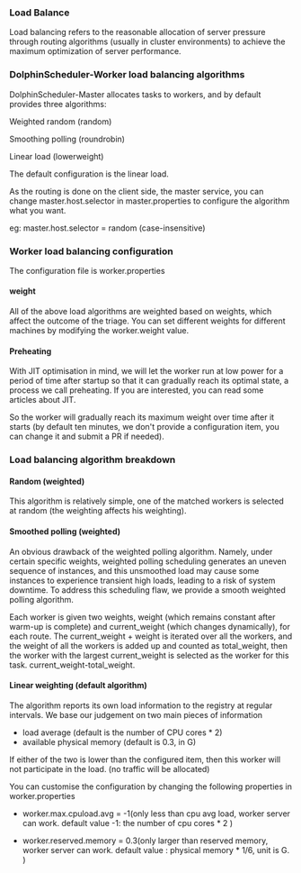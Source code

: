 ### Load Balance

Load balancing refers to the reasonable allocation of server pressure through routing algorithms (usually in cluster environments) to achieve the maximum optimization of server performance.



### DolphinScheduler-Worker load balancing algorithms

DolphinScheduler-Master allocates tasks to workers, and by default provides three algorithms:

Weighted random (random)

Smoothing polling (roundrobin)

Linear load (lowerweight)

The default configuration is the linear load.

As the routing is done on the client side, the master service, you can change master.host.selector in master.properties to configure the algorithm what you want.

eg: master.host.selector = random (case-insensitive)

### Worker load balancing configuration

The configuration file is worker.properties

#### weight

All of the above load algorithms are weighted based on weights, which affect the outcome of the triage. You can set different weights for different machines by modifying the worker.weight value.

####  Preheating

With JIT optimisation in mind, we will let the worker run at low power for a period of time after startup so that it can gradually reach its optimal state, a process we call preheating. If you are interested, you can read some articles about JIT.

So the worker will gradually reach its maximum weight over time after it starts (by default ten minutes, we don't provide a configuration item, you can change it and submit a PR if needed).

### Load balancing algorithm breakdown

#### Random (weighted)

This algorithm is relatively simple, one of the matched workers is selected at random (the weighting affects his weighting).

#### Smoothed polling (weighted)

An obvious drawback of the weighted polling algorithm. Namely, under certain specific weights, weighted polling scheduling generates an uneven sequence of instances, and this unsmoothed load may cause some instances to experience transient high loads, leading to a risk of system downtime. To address this scheduling flaw, we provide a smooth weighted polling algorithm.

Each worker is given two weights, weight (which remains constant after warm-up is complete) and current_weight (which changes dynamically), for each route. The current_weight + weight is iterated over all the workers, and the weight of all the workers is added up and counted as total_weight, then the worker with the largest current_weight is selected as the worker for this task. current_weight-total_weight.

#### Linear weighting (default algorithm)

The algorithm reports its own load information to the registry at regular intervals. We base our judgement on two main pieces of information

-    load average (default is the number of CPU cores * 2)
-    available physical memory (default is 0.3, in G)

If either of the two is lower than the configured item, then this worker will not participate in the load. (no traffic will be allocated)

You can customise the configuration by changing the following properties in worker.properties

-    worker.max.cpuload.avg = -1(only less than cpu avg load, worker server can work. default value -1: the number of cpu cores * 2 )

-    worker.reserved.memory = 0.3(only larger than reserved memory, worker server can work. default value : physical memory * 1/6, unit is G. )
